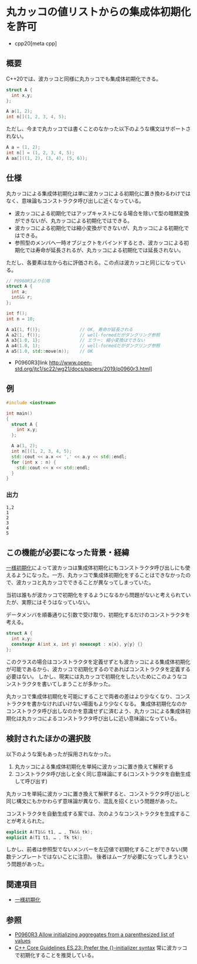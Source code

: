 # 丸カッコの値リストからの集成体初期化を許可

* cpp20[meta cpp]

## 概要

C++20では、波カッコと同様に丸カッコでも集成体初期化できる。

```cpp
struct A {
  int x,y;
};

A a(1, 2);
int n[](1, 2, 3, 4, 5);
```

ただし、今まで丸カッコでは書くことのなかった以下のような構文はサポートされない。

```cpp
A a = (1, 2);
int n[] = (1, 2, 3, 4, 5);
A aa[]((1, 2), (3, 4), (5, 6));
```

## 仕様

丸カッコによる集成体初期化は単に波カッコによる初期化に置き換わるわけではなく、意味論もコンストラクタ呼び出しに近くなっている。

* 波カッコによる初期化ではアップキャストになる場合を除いて型の暗黙変換ができないが、丸カッコによる初期化ではできる。
* 波カッコによる初期化では縮小変換ができないが、丸カッコによる初期化ではできる。
* 参照型のメンバへ一時オブジェクトをバインドするとき、波カッコによる初期化では寿命が延長されるが、丸カッコによる初期化では延長されない。

ただし、各要素は左から右に評価される。この点は波カッコと同じになっている。

```cpp
// P0960R3より引用
struct A {
  int a;
  int&& r;
};

int f();
int n = 10;

A a1{1, f()};               // OK, 寿命が延長される
A a2(1, f());               // well-formedだがダングリング参照
A a3{1.0, 1};               // エラー: 縮小変換はできない
A a4(1.0, 1);               // well-formedだがダングリング参照
A a5(1.0, std::move(n));    // OK
```
* P0960R3[link http://www.open-std.org/jtc1/sc22/wg21/docs/papers/2019/p0960r3.html]

## 例
```cpp example
#include <iostream>

int main()
{
  struct A {
    int x,y;
  };

  A a(1, 2);
  int n[](1, 2, 3, 4, 5);
  std::cout << a.x << ',' << a.y << std::endl;
  for (int x : n) {
    std::cout << x << std::endl;
  }
}
```

### 出力
```
1,2
1
2
3
4
5
```

## この機能が必要になった背景・経緯

[一様初期化](/lang/cpp11/uniform_initialization.md)によって波カッコは集成体初期化にもコンストラクタ呼び出しにも使えるようになった。一方、丸カッコで集成体初期化をすることはできなかったので、波カッコと丸カッコでできることが異なってしまっていた。

当初は誰もが波カッコで初期化をするようになるから問題がないと考えられていたが、実際にはそうはなっていない。

データメンバを順番通りに引数で受け取り、初期化するだけのコンストラクタを考える。

```cpp
struct A {
  int x,y;
  constexpr A(int x, int y) noexcept : x{x}, y{y} {}
};
```

このクラスの場合はコンストラクタを定義せずとも波カッコによる集成体初期化が可能であるから、波カッコで初期化するのであればコンストラクタを定義する必要はない。
しかし、現実には丸カッコで初期化をしたいためにこのようなコンストラクタを書いてしまうことが多かった。

丸カッコで集成体初期化を可能にすることで両者の差はより少なくなり、コンストラクタを書かなければいけない場面もより少なくなる。
集成体初期化なのかコンストラクタ呼び出しなのかを意識せずに済むよう、丸カッコによる集成体初期化は丸カッコによるコンストラクタ呼び出しに近い意味論になっている。

## 検討されたほかの選択肢

以下のような案もあったが採用されなかった。

1. 丸カッコによる集成体初期化を単純に波カッコに置き換えて解釈する
2. コンストラクタ呼び出しと全く同じ意味論にする(コンストラクタを自動生成して呼び出す)

丸カッコを単純に波カッコに置き換えて解釈すると、コンストラクタ呼び出しと同じ構文にもかかわらず意味論が異なり、混乱を招くという問題があった。

コンストラクタを自動生成する案では、次のようなコンストラクタを生成することが考えられた。

```cpp
explicit A(T1&& t1, … , Tk&& tk);
explicit A(T1 t1, … , Tk tk);
```

しかし、前者は参照型でないメンバーを左辺値で初期化することができない(関数テンプレートではないことに注意)。
後者はムーブが必要になってしまうという問題があった。

## 関連項目

- [一様初期化](/lang/cpp11/uniform_initialization.md)

## 参照

- [P0960R3 Allow initializing aggregates from a parenthesized list of values](http://www.open-std.org/jtc1/sc22/wg21/docs/papers/2019/p0960r3.html)
- [C++ Core Guidelines ES.23: Prefer the {}-initializer syntax](https://github.com/isocpp/CppCoreGuidelines/blob/master/CppCoreGuidelines.md#es23-prefer-the--initializer-syntax) 常に波カッコで初期化することを推奨している。
